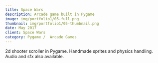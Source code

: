 ```yaml
---
title: Space Wars
description: Arcade game built in Pygame
image: img/portfolio1/05-full.png
thumbnail: img/portfolio1/05-thumbnail.png
date: May 2017
client: Space Wars
category: Pygame /  Arcade Games
---
```

2d shooter scroller in Pygame. Handmade sprites and physics handling. Audio and sfx also available.
